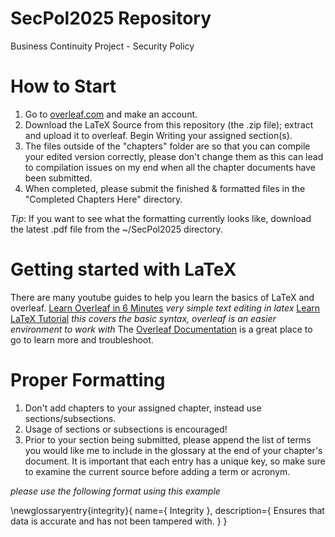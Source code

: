 # SecPol2025 Repository
Business Continuity Project - Security Policy

# How to Start
1. Go to [overleaf.com](https://www.overleaf.com) and make an account.
2. Download the LaTeX Source from this repository (the .zip file); extract and upload it to overleaf. Begin Writing your assigned section(s).
3. The files outside of the "chapters" folder are so that you can compile your edited version correctly, please don't change them as this can lead to compilation issues on my end when all the chapter documents have been submitted.
4. When completed, please submit the finished & formatted files in the "Completed Chapters Here" directory.

*Tip*: If you want to see what the formatting currently looks like, download the latest .pdf file from the ~/SecPol2025 directory.

# Getting started with LaTeX
There are many youtube guides to help you learn the basics of LaTeX and overleaf.
[Learn Overleaf in 6 Minutes](https://www.youtube.com/watch?v=xcTN4F3l9Ds) *very simple text editing in latex*
[Learn LaTeX Tutorial](https://www.youtube.com/watch?v=mfRmmZ_84Mw) *this covers the basic syntax, overleaf is an easier environment to work with*
The [Overleaf Documentation](https://www.overleaf.com/learn) is a great place to go to learn more and troubleshoot.


# Proper Formatting
1. Don't add chapters to your assigned chapter, instead use sections/subsections.
2. Usage of sections or subsections is encouraged!
3. Prior to your section being submitted, please append the list of terms you would like me to include in the glossary at the end of your chapter's document. It is important that each entry has a unique key, so make sure to examine the current source before adding a term or acronym.

*please use the following format using this example*

\newglossaryentry{integrity}{
    name={ Integrity },
    description={ Ensures that data is accurate and has not been tampered with. }
}

